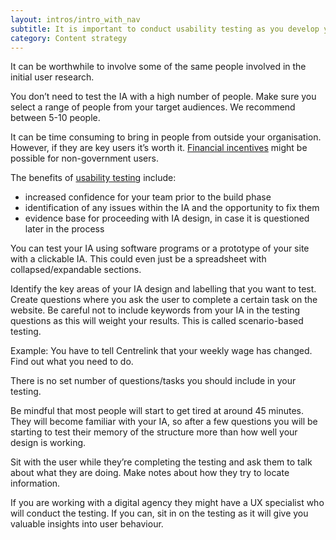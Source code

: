 ```yaml
---
layout: intros/intro_with_nav
subtitle: It is important to conduct usability testing as you develop your IA.
category: Content strategy
---
```


It can be worthwhile to involve some of the same people involved in the initial user research.

You don’t need to test the IA with a high number of people. Make sure you select a range of people from your target audiences. We recommend between 5-10 people.

It can be time consuming to bring in people from outside your organisation.  However, if they are key users it’s worth it. [Financial incentives](/user-research/paying-incentives) might be possible for non-government users.

The benefits of [usability testing](/digital-service-standard/10-test-the-service) include:
- increased confidence for your team prior to the build phase
- identification of any issues within the IA and the opportunity to fix them
- evidence base for proceeding with IA design, in case it is questioned later in the process

You can test your IA using software programs or a prototype of your site with a clickable IA.  This could even just be a spreadsheet with collapsed/expandable sections.

Identify the key areas of your IA design and labelling that you want to test. Create questions where you ask the user to complete a certain task on the website. Be careful not to include keywords from your IA in the testing questions as this will weight your results.  This is called scenario-based testing.

Example: You have to tell Centrelink that your weekly wage has changed. Find out what you need to do.

There is no set number of questions/tasks you should include in your testing.

Be mindful that most people will start to get tired  at around 45 minutes.  They will become familiar with your IA, so after a few questions you will be starting to test their memory of the structure more than how well your design is working.

Sit with the user while they’re completing the testing and ask them to talk about what they are doing. Make notes about how they try to locate information.

If you are working with a digital agency they might have a UX specialist who will conduct the testing.  If you can, sit in on the testing as it will give you valuable insights into user behaviour.